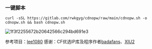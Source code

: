 
### 一键脚本
```
curl -sSL https://gitlab.com/rwkgyg/cdnopw/raw/main/cdnopw.sh -o cdnopw.sh && bash cdnopw.sh
```

![1f3f2255672b20642566c294bd691e3](https://github.com/yonggekkk/openwrt-cdnip/assets/121604513/85d94c08-ba0c-4297-a9e8-0c65caf65553)

参考项目：[lee1080](https://github.com/lee1080/CloudflareSpeedTestDDNS)
感谢：CF优选IP库及程序作者[badafans](https://github.com/badafans/Cloudflare-IP-SpeedTest)、[XIU2](https://github.com/XIU2/CloudflareSpeedTest)
